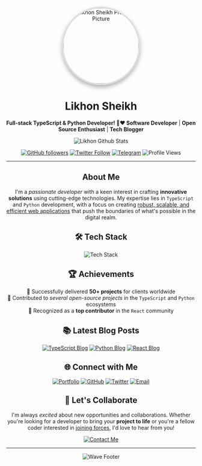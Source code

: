 <div align="center">
  <img src="https://github.com/likhositories/.github/blob/main/profile/Untitled%20design.png" alt="Likhon Sheikh Profile Picture" width="200" height="200" style="border-radius: 50%; border: 4px solid #ddd; box-shadow: 0 6px 12px rgba(0, 0, 0, 0.3);">

  <h1>Likhon Sheikh</h1>
  <p>
    <strong>Full-stack TypeScript & Python Developer! 🚀❤️ Software Developer</strong> | <strong>Open Source Enthusiast</strong> | <strong>Tech Blogger</strong>
  </p>

<p align="center">
  <img src="https://github-stats-alpha.vercel.app/api/?username=likhon-xyz" alt="Likhon Github Stats">
</p>

  <p>
    <a href="https://github.com/likhositories"><img src="https://img.shields.io/github/followers/likhositories?style=for-the-badge&logo=github" alt="GitHub followers"></a>
    <a href="https://twitter.com/likhondotxyz"><img src="https://img.shields.io/twitter/follow/likhondotxyz?style=for-the-badge&logo=x" alt="Twitter Follow"></a>
    <a href="https://t.me/likhondotxyz"><img src="https://img.shields.io/badge/Telegram-2CA5E0?style=for-the-badge&logo=telegram" alt="Telegram"></a>
    <img src="https://komarev.com/ghpvc/?username=likhositories&color=blueviolet&style=for-the-badge" alt="Profile Views">
  </p>

  <hr>

  <h2>About Me</h2>
  <p>
    I'm a <em>passionate developer</em> with a keen interest in crafting <strong>innovative solutions</strong> using cutting-edge technologies. My expertise lies in <code>TypeScript</code> and <code>Python</code> development, with a focus on creating <u>robust, scalable, and efficient web applications</u> that push the boundaries of what's possible in the digital realm.
  </p>

  <h2>🛠️ Tech Stack</h2>
  <p>
    <img src="https://skillicons.dev/icons?i=ts,py,js,react,nodejs,express,mongodb,postgres&theme=dark" alt="Tech Stack">
  </p>

  <h2>🏆 Achievements</h2>
  <ul style="list-style-type: none; padding: 0;">
    <li>🌟 Successfully delivered <strong>50+ projects</strong> for clients worldwide</li>
    <li>🚀 Contributed to <em>several open-source projects</em> in the <code>TypeScript</code> and <code>Python</code> ecosystems</li>
    <li>🏅 Recognized as a <strong>top contributor</strong> in the <code>React</code> community</li>
  </ul>

  <h2>📚 Latest Blog Posts</h2>
  <p>
    <a href="https://likhonsheikh.com/blog/mastering-typescript"><img src="https://img.shields.io/badge/Mastering%20TypeScript-Advanced%20Tips%20and%20Tricks-blue?style=for-the-badge&logo=typescript" alt="TypeScript Blog"></a>
    <a href="https://likhonsheikh.com/blog/scalable-python-apps"><img src="https://img.shields.io/badge/Building%20Scalable%20Python%20Applications-Best%20Practices-green?style=for-the-badge&logo=python" alt="Python Blog"></a>
    <a href="https://likhonsheikh.com/blog/react-performance"><img src="https://img.shields.io/badge/React%20Performance-Optimization%20Techniques-cyan?style=for-the-badge&logo=react" alt="React Blog"></a>
  </p>

  <h2>🌐 Connect with Me</h2>
  <p>
    <a href="https://likhonsheikh.com"><img src="https://img.shields.io/badge/Portfolio-likhonsheikh.com-blue?style=for-the-badge&logo=google-chrome" alt="Portfolio"></a>
    <a href="https://github.com/likhositories"><img src="https://img.shields.io/badge/GitHub-likhositories-blue?style=for-the-badge&logo=github" alt="GitHub"></a>
    <a href="https://twitter.com/likhondotxyz"><img src="https://img.shields.io/badge/Twitter-likhondotxyz-blue?style=for-the-badge&logo=x" alt="Twitter"></a>
    <a href="mailto:me@likhonsheikh.com"><img src="https://img.shields.io/badge/Email-me%40likhonsheikh.com-blue?style=for-the-badge&logo=gmail" alt="Email"></a>
  </p>

  <h2>🚀 Let's Collaborate</h2>
  <p>
    I'm always <em>excited</em> about new opportunities and collaborations. Whether you're looking for a developer to bring your <strong>project to life</strong> or you're a fellow coder interested in <u>joining forces</u>, I'd love to hear from you!
  </p>
  <p>
    <a href="https://likhonsheikh.com/contact"><img src="https://img.shields.io/badge/Contact%20Me-Let's%20Build%20Something%20Awesome-brightgreen?style=for-the-badge" alt="Contact Me"></a>
  </p>

  <hr>

  <img src="https://capsule-render.vercel.app/api?type=waving&color=gradient&height=60&section=footer" alt="Wave Footer">
</div>
